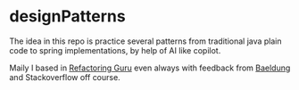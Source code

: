 # designPatterns
The idea in this repo is practice several patterns from traditional java plain code to spring implementations, by help of AI like copilot.

Maily I based in [Refactoring Guru](https://refactoring.guru/design-patterns/catalog) even always with feedback from [Baeldung](https://www.baeldung.com/tag/design-pattern) and Stackoverflow off course.

